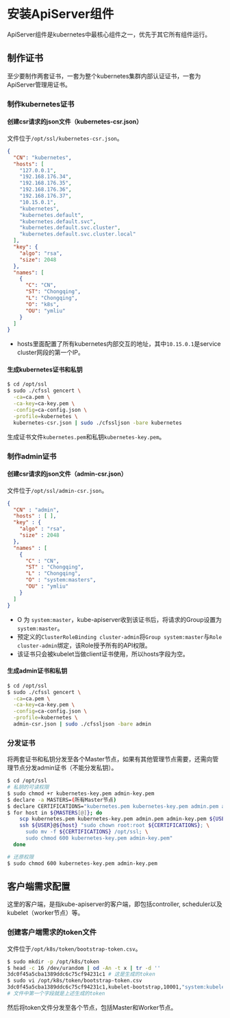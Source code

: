 # 安装ApiServer组件

ApiServer组件是kubernetes中最核心组件之一，优先于其它所有组件运行。

## 制作证书

至少要制作两套证书，一套为整个kubernetes集群内部认证证书，一套为ApiServer管理用证书。

### 制作kubernetes证书

#### 创建csr请求的json文件（kubernetes-csr.json）

文件位于`/opt/ssl/kubernetes-csr.json`。

```json
{
  "CN": "kubernetes",
  "hosts": [
    "127.0.0.1",
    "192.168.176.34",
    "192.168.176.35",
    "192.168.176.36",
    "192.168.176.37",
    "10.15.0.1",
    "kubernetes",
    "kubernetes.default",
    "kubernetes.default.svc",
    "kubernetes.default.svc.cluster",
    "kubernetes.default.svc.cluster.local"
  ],
  "key": {
    "algo": "rsa",
    "size": 2048
  },
  "names": [
    {
      "C": "CN",
      "ST": "Chongqing",
      "L": "Chongqing",
      "O": "k8s",
      "OU": "ymliu"
    }
  ]
}
```

- hosts里面配置了所有kubernetes内部交互的地址，其中`10.15.0.1`是service cluster网段的第一个IP。

#### 生成kubernetes证书和私钥

```bash
$ cd /opt/ssl
$ sudo ./cfssl gencert \
  -ca=ca.pem \
  -ca-key=ca-key.pem \
  -config=ca-config.json \
  -profile=kubernetes \
  kubernetes-csr.json | sudo ./cfssljson -bare kubernetes
```

生成证书文件`kubernetes.pem`和私钥`kubernetes-key.pem`。

### 制作admin证书

#### 创建csr请求的json文件（admin-csr.json）

文件位于`/opt/ssl/admin-csr.json`。

```json
{
  "CN" : "admin",
  "hosts" : [ ],
  "key" : {
    "algo" : "rsa",
    "size" : 2048
  },
  "names" : [
    {
      "C" : "CN",
      "ST" : "Chongqing",
      "L" : "Chongqing",
      "O" : "system:masters",
      "OU" : "ymliu"
    }
  ]
}
```

- O 为 `system:master`，kube-apiserver收到该证书后，将请求的Group设置为`system:master`。
- 预定义的`ClusterRoleBinding cluster-admin`将`Group system:master`与`Role cluster-admin`绑定，该Role授予所有的API权限。
- 该证书只会被kubelet当做client证书使用，所以hosts字段为空。

#### 生成admin证书和私钥

```bash
$ cd /opt/ssl
$ sudo ./cfssl gencert \
  -ca=ca.pem \
  -ca-key=ca-key.pem \
  -config=ca-config.json \
  -profile=kubernetes \
  admin-csr.json | sudo ./cfssljson -bare admin
  ```

### 分发证书

将两套证书和私钥分发至各个Master节点，如果有其他管理节点需要，还需向管理节点分发admin证书（不能分发私钥）。

```bash
$ cd /opt/ssl
# 私钥的可读权限
$ sudo chmod +r kubernetes-key.pem admin-key.pem
$ declare -a MASTERS=(所有Master节点)
$ declare CERTIFICATIONS="kubernetes.pem kubernetes-key.pem admin.pem admin-key.pem"
$ for host in ${MASTERS[@]}; do
    scp kubernetes.pem kubernetes-key.pem admin.pem admin-key.pem ${USER}@${host}:~/
    ssh ${USER}@${host} "sudo chown root:root ${CERTIFICATIONS}; \
      sudo mv -f ${CERTIFICATIONS} /opt/ssl; \
      sudo chmod 600 kubernetes-key.pem admin-key.pem"
  done

# 还原权限
$ sudo chmod 600 kubernetes-key.pem admin-key.pem
```

## 客户端需求配置

这里的客户端，是指kube-apiserver的客户端，即包括controller, scheduler以及kubelet（worker节点）等。

### 创建客户端需求的token文件

文件位于`/opt/k8s/token/bootstrap-token.csv`。

```bash
$ sudo mkdir -p /opt/k8s/token
$ head -c 16 /dev/urandom | od -An -t x | tr -d ''
3dc0f45a5cba1389ddc6c75cf94231c1 # 这是生成的token
$ sudo vi /opt/k8s/token/bootstrap-token.csv
3dc0f45a5cba1389ddc6c75cf94231c1,kubelet-bootstrap,10001,"system:kubelet-bootstrap"
# 文件中第一个字段就是上述生成的token
```

然后将token文件分发至各个节点，包括Master和Worker节点。
